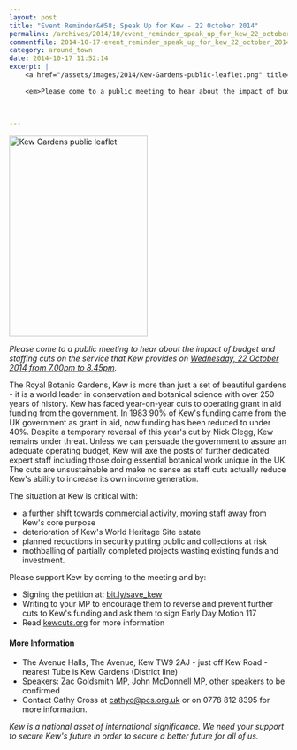```yaml
---
layout: post
title: "Event Reminder&#58; Speak Up for Kew - 22 October 2014"
permalink: /archives/2014/10/event_reminder_speak_up_for_kew_22_october_2014.html
commentfile: 2014-10-17-event_reminder_speak_up_for_kew_22_october_2014
category: around_town
date: 2014-10-17 11:52:14
excerpt: |
    <a href="/assets/images/2014/Kew-Gardens-public-leaflet.png" title="See larger version of - Kew Gardens public leaflet"><img src="/assets/images/2014/Kew-Gardens-public-leaflet_thumb.png" width="150" height="217" alt="Kew Gardens public leaflet" class="photo right" /></a>
    
    <em>Please come to a public meeting to hear about the impact of budget and staffing cuts on the service that Kew provides on <a href="https://stmargarets.london/event/meeting/200705144722.</em>">Wednesday, 22 October 2014 from 7.00pm to 8.45pm</a>
    
    

---
```


<a href="/assets/images/2014/Kew-Gardens-public-leaflet.png" title="See larger version of - Kew Gardens public leaflet"><img src="/assets/images/2014/Kew-Gardens-public-leaflet_thumb.png" width="250" height="363" alt="Kew Gardens public leaflet" class="photo right" /></a>

<em>Please come to a public meeting to hear about the impact of budget and staffing cuts on the service that Kew provides on [Wednesday, 22 October 2014 from 7.00pm to 8.45pm](/event/meeting/200705144722).</em>

The Royal Botanic Gardens, Kew is more than just a set of beautiful gardens - it is a world leader in conservation and botanical science with over 250 years of history. Kew has faced year-on-year cuts to operating grant in aid funding from the government. In 1983 90% of Kew's funding came from the UK government as grant in aid, now funding has been reduced to under 40%. Despite a temporary reversal of this year's cut by Nick Clegg, Kew remains under threat. Unless we can persuade the government to assure an adequate operating budget, Kew will axe the posts of further dedicated expert staff including those doing essential botanical work unique in the UK. The cuts are unsustainable and make no sense as staff cuts actually reduce Kew's ability to increase its own income generation.

The situation at Kew is critical with:

-   a further shift towards commercial activity, moving staff away from Kew's
    core purpose
-   deterioration of Kew's World Heritage Site estate
-   planned reductions in security putting public and collections at risk
-   mothballing of partially completed projects wasting existing funds
    and investment.

Please support Kew by coming to the meeting and by:

-   Signing the petition at: [bit.ly/save\_kew](http://bit.ly/save_kew)
-   Writing to your MP to encourage them to reverse and prevent further cuts to
    Kew's funding and ask them to sign Early Day Motion 117
-   Read [kewcuts.org](http://kewcuts.org) for more information

#### More Information

-   The Avenue Halls, The Avenue, Kew TW9 2AJ - just off Kew Road - nearest Tube is Kew Gardens (District line)
-   Speakers: Zac Goldsmith MP, John McDonnell MP, other speakers to be confirmed
-   Contact Cathy Cross at <cathyc@pcs.org.uk> or on 0778 812 8395 for more information.

*Kew is a national asset of international significance. We need your support to secure Kew's future in order to secure a better future for all of us.*
